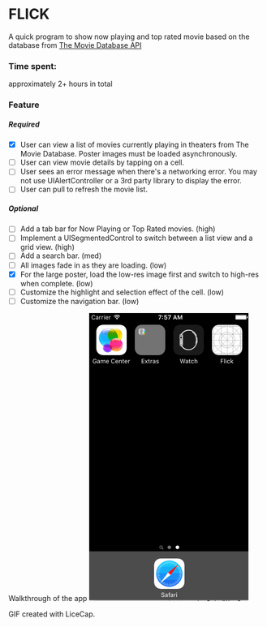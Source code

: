 # FLICK

A quick program to show now playing and top rated movie based on the database from [The Movie Database API](http://docs.themoviedb.apiary.io/)

### Time spent:
approximately 2+ hours in total

### Feature
##### Required
* [x] User can view a list of movies currently playing in theaters from The Movie Database. Poster images must be loaded asynchronously.
* [ ] User can view movie details by tapping on a cell.
* [ ] User sees an error message when there's a networking error. You may not use UIAlertController or a 3rd party library to display the error.
* [ ] User can pull to refresh the movie list.

##### Optional
* [ ] Add a tab bar for Now Playing or Top Rated movies. (high)
* [ ] Implement a UISegmentedControl to switch between a list view and a grid view. (high)
* [ ] Add a search bar. (med)
* [ ] All images fade in as they are loading. (low)
* [x] For the large poster, load the low-res image first and switch to high-res when complete. (low)
* [ ] Customize the highlight and selection effect of the cell. (low)
* [ ] Customize the navigation bar. (low)

Walkthrough of the app
![App Walkthrough](https://raw.githubusercontent.com/liemlyquan/Flick/master/gif/Flick.gif)

GIF created with LiceCap.